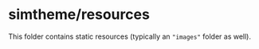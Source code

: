 # simtheme/resources

This folder contains static resources (typically an `"images"` folder as well).

